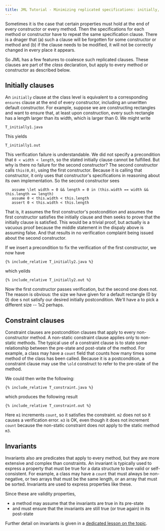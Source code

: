```yaml
---
title: JML Tutorial - Minimizing replicated specifications: initially, constraint, invariant clauses
---
```


Sometimes it is the case that certain properties must hold at the end of every constructor or every method.
Then the specifications for each method or constructor have to repeat the same specification clause.
There is a dnager that (a) such a clause will be forgotten for some constructor or method and (b) if the clause needs to be modified, it will not be correctly changed in every place it appears.

So JML has a few features to coalesce such replicated clauses. These clauses are part of the _class_ declaration, but apply to every method or constructor as described below.

## Initially clauses

An `initially` clause at the class level is equivalent to a corresponding `ensures` clause at the end of every constructor, including an unwritten default constructor. For example, suppose we are constructing rectangles and want to ensure that, at least upon construction, every such rectangle has a length larger than its width, which is larger than 0.  We might write
```
T_initially1.java
```
This yields
```
T_initially1.out
```
This verification failure is understandable. We did not specify a precondition that `0 < width < length`, so the stated initially clause cannot be fulfilled.
But why is there no failure for the second constructor? The second constructor calls `this(0,0)`, using the first constructor. Because it is calling that
constructor, it only uses that constructor's specifications in reasoning about its own implementation. So the second constructor sees
```
   assume \let width = 0 && length = 0 in (this.width == width && this.length == length) 
   assume 0 < this.width < this.length
   assert 0 < this.width < this.length
```
That is, it assumes the first constructor's postcondition and assumes the first constructor satisfies the initially clause and then seeks to prove that the initially clause is satisfied. This would be a trivial proof, but actually is a vacuous proof because the middle statement in the dispaly above is assuming false. And that results in no verification complaint being issued about the second constructor.

If we insert a precondition to fix the verification of the first constructor, we now have
```
{% include_relative T_initially2.java %}
```
which yeilds
```
{% include_relative T_initially2.out %}
```
Now the first constructor passes verification, but the second one does not. The reason is obvious: the size we have given for a default rectangle (0 by 0) doe s not satisfy our desired initially postcondition. We'll have a to pick a different size -- 1x2 perhaps.

## Constraint clauses

Constraint clauses are postcondition clauses that apply to every non-constructor method. A non-static constraint clause applies only to non-static
methods. The typical use of a constraint clause is to state some relationship between the pre-state and post-state of the method. 
For example, a class may have a `count` field that counts how many times some method of the class has been called.
Because it is a postcondition, a constraint clause may use the `\old` construct to refer to the pre-state of the method.

We could then write the following:
```
{% include_relative T_constraint.java %}
```
which produces the following result
```
{% include_relative T_constraint.out %}
```
Here `m1` increments `count`, so it satisfies the constraint. `m2` does not so it causes a verification error. `m3` is OK, even though it does not
increment `count` because the non-static constraint does not apply to the static method `m3`.


## Invariants

Invariants also are predicates that apply to every method, but they are more extensive and complex than constraints. An invariant is typically used to
express a property that must be true for a data structure to bve valid or self-consistent. For example, a class may have a `count` that must always be non-negative, or two arrays that must be the same length, or an array that must be sorted. Invariants are used to express properties like these.

Since these are validity properties, 
* a method may assume that the invariants are true in its pre-state
* and must ensure that the invariants are still true (or true again) in its post-state

Further detail on invariants is given in a [dedicated lesson on the topic](Invariants).

